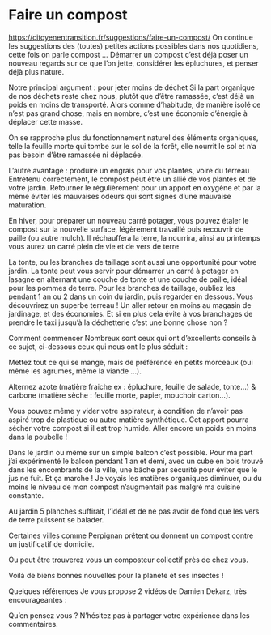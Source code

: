 # Faire un compost

https://citoyenentransition.fr/suggestions/faire-un-compost/
On continue les suggestions des (toutes) petites actions possibles dans nos quotidiens, cette fois on parle compost 
…
Démarrer un compost c’est déjà poser un nouveau regards sur ce que l’on jette, considérer les épluchures, et penser déjà plus nature.

Notre principal argument :
pour jeter moins de déchet
Si la part organique de nos déchets reste chez nous, plutôt que d’être ramassée, c’est déjà un poids en moins de transporté.
Alors comme d’habitude, de manière isolé ce n’est pas grand chose, mais en nombre, c’est une économie d’énergie à déplacer cette masse.

On se rapproche plus du fonctionnement naturel des éléments organiques, telle la feuille morte qui tombe sur le sol de la forêt, elle nourrit le sol et n’a pas besoin d’être ramassée ni déplacée.

L’autre avantage : produire un engrais pour vos plantes, voire du terreau
Entretenu correctement, le compost peut être un allié de vos plantes et de votre jardin. Retourner le régulièrement pour un apport en oxygène et par la même éviter les mauvaises odeurs qui sont signes d’une mauvaise maturation.

En hiver, pour préparer un nouveau carré potager, vous pouvez étaler le compost sur la nouvelle surface, légèrement travaillé puis recouvrir de paille (ou autre mulch). Il réchauffera la terre, la nourrira, ainsi au printemps vous aurez un carré plein de vie et de vers de terre

La tonte, ou les branches de taillage sont aussi une opportunité pour votre jardin. La tonte peut vous servir pour démarrer un carré à potager en lasagne en alternant une couche de tonte et une couche de paille, idéal pour les pommes de terre. Pour les branches de taillage, oubliez les pendant 1 an ou 2 dans un coin du jardin, puis regarder en dessous. Vous découvrirez un superbe terreau ! Un aller retour en moins au magasin de jardinage, et des économies.
Et si en plus cela évite à vos branchages de prendre le taxi jusqu’à la déchetterie c’est une bonne chose non ?

Comment commencer
Nombreux sont ceux qui ont d’excellents conseils à ce sujet, ci-dessous ceux qui nous ont le plus séduit :

Mettez tout ce qui se mange, mais de préférence en petits morceaux (oui même les agrumes, même la viande …).

Alternez azote (matière fraiche ex : épluchure, feuille de salade, tonte…) & carbone (matière sèche : feuille morte, papier, mouchoir carton…).

Vous pouvez même y vider votre aspirateur, à condition de n’avoir pas aspiré trop de plastique ou autre matière synthétique. Cet apport pourra sécher votre compost si il est trop humide. Aller encore un poids en moins dans la poubelle !

Dans le jardin ou même sur un simple balcon c’est possible. Pour ma part j’ai expérimenté le balcon pendant 1 an et demi, avec un cube en bois trouvé dans les encombrants de la ville, une bâche par sécurité pour éviter que le jus ne fuit. Et ça marche !
Je voyais les matières organiques diminuer, ou du moins le niveau de mon compost n’augmentait pas malgré ma cuisine constante.

Au jardin 5 planches suffirait, l’idéal et de ne pas avoir de fond que les vers de terre puissent se balader.

Certaines villes comme Perpignan prêtent ou donnent un compost contre un justificatif de domicile.

Ou peut être trouverez vous un composteur collectif près de chez vous.

Voilà de biens bonnes nouvelles pour la planète et ses insectes !

Quelques références
Je vous propose 2 vidéos de Damien Dekarz, très encourageantes :

 
Qu’en pensez vous ? N’hésitez pas à partager votre expérience dans les commentaires.

